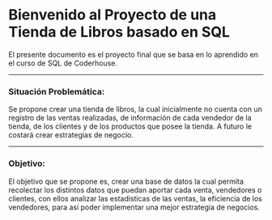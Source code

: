 # Bienvenido al Proyecto de una Tienda de Libros basado en SQL

El presente documento es el proyecto final que se basa en lo aprendido
en el curso de SQL de Coderhouse.

---

### Situación Problemática:

Se propone crear una tienda de libros, la cual inicialmente no cuenta
con un registro de las ventas realizadas, de información de cada vendedor de
la tienda, de los clientes y de los productos que posee la tienda. A futuro le
costará crear estrategias de negocio.

---

### Objetivo:

El objetivo que se propone es, crear una base de datos la cual permita
recolectar los distintos datos que puedan aportar cada venta, vendedores o
clientes, con ellos analizar las estadísticas de las ventas, la eficiencia de los
vendedores, para así poder implementar una mejor estrategia de negocios.

